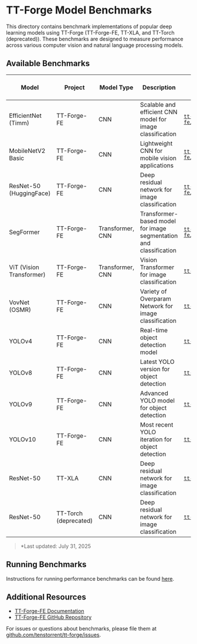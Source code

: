 # TT-Forge Model Benchmarks

This directory contains benchmark implementations of popular deep learning models using TT-Forge (TT-Forge-FE, TT-XLA, and TT-Torch (deprecated)). These benchmarks are designed to measure performance across various computer vision and natural language processing models.

## Available Benchmarks

| Model                    | Project        | Model Type     | Description                                                             | Benchmark Code                                         | Performance (FPS)* | Target Performance (FPS) |
|--------------------------|---------------|----------------|-------------------------------------------------------------------------|--------------------------------------------------------|--------------------|---------------------------|
| EfficientNet (Timm)      | TT-Forge-FE   | CNN            | Scalable and efficient CNN model for image classification               | [`tt-forge-fe/efficientnet_timm.py`](tt-forge-fe/efficientnet_timm.py)        | 40.94                |       na                 |
| MobileNetV2 Basic        | TT-Forge-FE   | CNN            | Lightweight CNN for mobile vision applications                          | [`tt-forge-fe/mobilenetv2_basic.py`](tt-forge-fe/mobilenetv2_basic.py)        | 168.55                | 70                       |
| ResNet-50 (HuggingFace)  | TT-Forge-FE   | CNN            | Deep residual network for image classification                          | [`tt-forge-fe/resnet_hf.py`](tt-forge-fe/resnet_hf.py)                        | 358.26                 | 500                       |
| SegFormer                | TT-Forge-FE   | Transformer, CNN    | Transformer-based model for image segmentation and classification       | [`tt-forge-fe/segformer.py`](tt-forge-fe/segformer.py)                        | 11.66                 | 40                       |
| ViT (Vision Transformer) | TT-Forge-FE   | Transformer, CNN    | Vision Transformer for image classification                             | [`tt-forge-fe/vit.py`](tt-forge-fe/vit.py)                                    | 23.58                 |           na              |
| VovNet (OSMR)            | TT-Forge-FE   | CNN            | Variety of Overparam Network for image classification                   | [`tt-forge-fe/vovnet.py`](tt-forge-fe/vovnet.py)                              | 248                | 240                       |
| YOLOv4                   | TT-Forge-FE   | CNN            | Real-time object detection model                                        | [`tt-forge-fe/yolo_v4.py`](tt-forge-fe/yolo_v4.py)                            | 7.93                 | 50                       |
| YOLOv8                   | TT-Forge-FE   | CNN            | Latest YOLO version for object detection                                | [`tt-forge-fe/yolo_v8.py`](tt-forge-fe/yolo_v8.py)                            | 11.86                | 10                       |
| YOLOv9                   | TT-Forge-FE   | CNN            | Advanced YOLO model for object detection                                | [`tt-forge-fe/yolo_v9.py`](tt-forge-fe/yolo_v9.py)                            | 16.48                 | 30                       |
| YOLOv10                  | TT-Forge-FE   | CNN            | Most recent YOLO iteration for object detection                         | [`tt-forge-fe/yolo_v10.py`](tt-forge-fe/yolo_v10.py)                            | 5.1                | 20                       |
| ResNet-50                | TT-XLA        | CNN            | Deep residual network for image classification                   | [`tt-xla/resnet.py`](tt-xla/resnet.py)                                    | 0.14                 |             500            |
| ResNet-50                | TT-Torch (deprecated)      | CNN            | Deep residual network for image classification        | [`tt-torch/resnet.py`](tt-torch/resnet.py)                                | 4.32                 |       500                  |

> *Last updated: July 31, 2025

## Running Benchmarks

Instructions for running performance benchmarks can be found [here](../docs/src/getting_started.md#running-performance-benchmark-tests).

## Additional Resources

- [TT-Forge-FE Documentation](https://docs.tenstorrent.com/tt-forge-fe/)
- [TT-Forge-FE GitHub Repository](https://github.com/tenstorrent/tt-forge-fe)

For issues or questions about benchmarks, please file them at [github.com/tenstorrent/tt-forge/issues](https://github.com/tenstorrent/tt-forge/issues).
